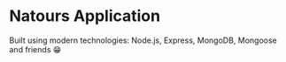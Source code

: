 # Natours Application

Built using modern technologies: Node.js, Express, MongoDB, Mongoose and friends 😁